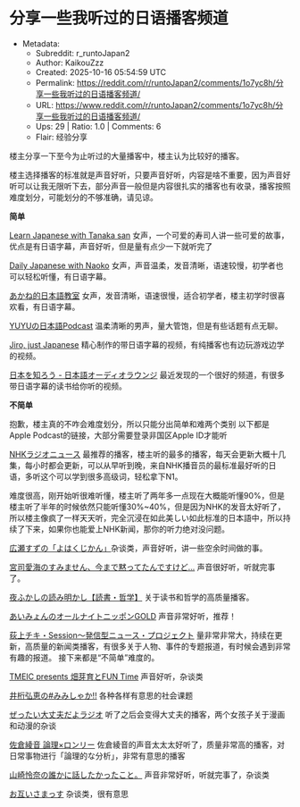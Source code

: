 # 分享一些我听过的日语播客频道

- Metadata:
  - Subreddit: r_runtoJapan2
  - Author: KaikouZzz
  - Created: 2025-10-16 05:54:59 UTC
  - Permalink: https://reddit.com/r/runtoJapan2/comments/1o7yc8h/分享一些我听过的日语播客频道/
  - URL: https://www.reddit.com/r/runtoJapan2/comments/1o7yc8h/分享一些我听过的日语播客频道/
  - Ups: 29 | Ratio: 1.0 | Comments: 6
  - Flair: 经验分享


楼主分享一下至今为止听过的大量播客中，楼主认为比较好的播客。

楼主选择播客的标准就是声音好听，只要声音好听，内容是啥不重要，因为声音好听可以让我无限听下去，部分声音一般但是内容很扎实的播客也有收录，播客按照难度划分，可能划分的不够准确，请见谅。

**简单**

[Learn Japanese with Tanaka
san](https://www.youtube.com/@japanese_tanakasan/videos)
女声，一个可爱的寿司人讲一些可爱的故事，优点是有日语字幕，声音好听，但是量有点少一下就听完了

[Daily Japanese with
Naoko](https://www.youtube.com/@DailyJapanese/videos)
女声，声音温柔，发音清晰，语速较慢，初学者也可以轻松听懂，有日语字幕。

[あかね的日本語教室](https://www.youtube.com/@Akane-JapaneseClass)
女声，发音清晰，语速很慢，适合初学者，楼主初学时很喜欢看，有日语字幕。

[YUYUの日本語Podcast](https://www.youtube.com/@yuyunihongopodcast/videos)
温柔清晰的男声，量大管饱，但是有些话题有点无聊。

[Jiro, just Japanese](https://www.youtube.com/@JiroJapanese/videos)
精心制作的带日语字幕的视频，有纯播客也有边玩游戏边学的视频。

[日本を知ろう -
日本語オーディオラウンジ](https://www.youtube.com/@NihongAudioLounge/videos)
最近发现的一个很好的频道，有很多带日语字幕的读书给你听的视频。

**不简单**

抱歉，楼主真的不咋会难度划分，所以只能分出简单和难两个类别 以下都是Apple
Podcast的链接，大部分需要登录非国区Apple ID才能听

[NHKラジオニュース](https://podcasts.apple.com/jp/podcast/nhk%E3%83%A9%E3%82%B8%E3%82%AA%E3%83%8B%E3%83%A5%E3%83%BC%E3%82%B9/id400203229)
最推荐的播客，楼主听的最多的播客，每天会更新大概十几集，每小时都会更新，可以从早听到晚，来自NHK播音员的最标准最好听的日语，多听这个可以学到很多高级词，轻松拿下N1。

难度很高，刚开始听很难听懂，楼主听了两年多一点现在大概能听懂90%，但是楼主听了半年的时候依然只能听懂30%~40%，但是因为NHK的发音太好听了，所以楼主像疯了一样天天听，完全沉浸在如此美しい如此标准的日本語中，所以持续了下来，如果你也能爱上NHK新闻，那你的听力绝对没问题。

[広瀬すずの「よはくじかん」](https://podcasts.apple.com/jp/podcast/%E5%BA%83%E7%80%AC%E3%81%99%E3%81%9A%E3%81%AE-%E3%82%88%E3%81%AF%E3%81%8F%E3%81%98%E3%81%8B%E3%82%93/id1712799353)杂谈类，声音好听，讲一些空余时间做的事。

[宮司愛海のすみません、今まで黙ってたんですけど…](https://podcasts.apple.com/jp/podcast/%E5%AE%AE%E5%8F%B8%E6%84%9B%E6%B5%B7%E3%81%AE%E3%81%99%E3%81%BF%E3%81%BE%E3%81%9B%E3%82%93-%E4%BB%8A%E3%81%BE%E3%81%A7%E9%BB%99%E3%81%A3%E3%81%A6%E3%81%9F%E3%82%93%E3%81%A7%E3%81%99%E3%81%91%E3%81%A9/id1781144374)
声音很好听，听就完事了。

[夜ふかしの読み明かし【読書・哲学】](https://podcasts.apple.com/jp/podcast/%E5%A4%9C%E3%81%B5%E3%81%8B%E3%81%97%E3%81%AE%E8%AA%AD%E3%81%BF%E6%98%8E%E3%81%8B%E3%81%97-%E8%AA%AD%E6%9B%B8-%E5%93%B2%E5%AD%A6/id1678468327)
关于读书和哲学的高质量播客。

[あいみょんのオールナイトニッポンGOLD](https://podcasts.apple.com/jp/podcast/%E3%81%82%E3%81%84%E3%81%BF%E3%82%87%E3%82%93%E3%81%AE%E3%82%AA%E3%83%BC%E3%83%AB%E3%83%8A%E3%82%A4%E3%83%88%E3%83%8B%E3%83%83%E3%83%9D%E3%83%B3gold/id1744586035)
声音非常好听，推荐！

[荻上チキ・Session～発信型ニュース・プロジェクト](https://podcasts.apple.com/jp/podcast/%E8%8D%BB%E4%B8%8A%E3%83%81%E3%82%AD-session-%E7%99%BA%E4%BF%A1%E5%9E%8B%E3%83%8B%E3%83%A5%E3%83%BC%E3%82%B9-%E3%83%97%E3%83%AD%E3%82%B8%E3%82%A7%E3%82%AF%E3%83%88/id1532201544)
量非常非常大，持续在更新，高质量的新闻类播客，有很多关于人物、事件的专题报道，有时候会遇到非常有趣的报道。
接下来都是“不简单”难度的。

[TMEIC presents 畑芽育とFUN
Time](https://podcasts.apple.com/jp/podcast/tmeic-presents-%E7%95%91%E8%8A%BD%E8%82%B2%E3%81%A8fun-time/id1806592878)
声音好听，杂谈类

[井桁弘恵の#みみしゃか!!](https://podcasts.apple.com/jp/podcast/%E4%BA%95%E6%A1%81%E5%BC%98%E6%81%B5%E3%81%AE-%E3%81%BF%E3%81%BF%E3%81%97%E3%82%83%E3%81%8B/id1764835818)
各种各样有意思的社会课题

[ぜったい大丈夫だよラジオ](https://podcasts.apple.com/jp/podcast/%E3%81%9C%E3%81%A3%E3%81%9F%E3%81%84%E5%A4%A7%E4%B8%88%E5%A4%AB%E3%81%A0%E3%82%88%E3%83%A9%E3%82%B8%E3%82%AA/id1547061619)
听了之后会变得大丈夫的播客，两个女孩子关于漫画和动漫的杂谈

[佐倉綾音
論理×ロンリー](https://podcasts.apple.com/jp/podcast/%E4%BD%90%E5%80%89%E7%B6%BE%E9%9F%B3-%E8%AB%96%E7%90%86-%E3%83%AD%E3%83%B3%E3%83%AA%E3%83%BC/id1805148541)
佐倉綾音的声音太太太好听了，质量非常高的播客，对日常事物进行「論理的な分析」，非常有意思的播客

[山崎怜奈の誰かに話したかったこと。](https://podcasts.apple.com/jp/podcast/%E5%B1%B1%E5%B4%8E%E6%80%9C%E5%A5%88%E3%81%AE%E8%AA%B0%E3%81%8B%E3%81%AB%E8%A9%B1%E3%81%97%E3%81%9F%E3%81%8B%E3%81%A3%E3%81%9F%E3%81%93%E3%81%A8/id1754096624)
声音非常好听，听就完事了，杂谈类

[お互いさまっす](https://podcasts.apple.com/jp/podcast/%E3%81%8A%E4%BA%92%E3%81%84%E3%81%95%E3%81%BE%E3%81%A3%E3%81%99/id1712263313)
杂谈类，很有意思

